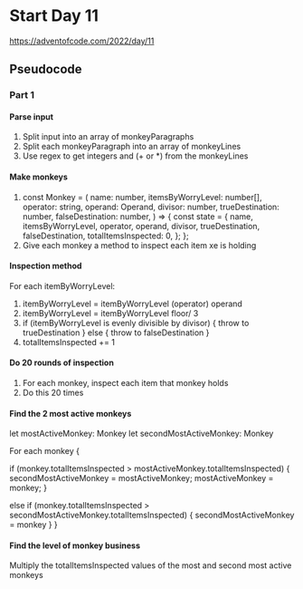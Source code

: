 # Start Day 11

https://adventofcode.com/2022/day/11

## Pseudocode

### Part 1

#### Parse input

1. Split input into an array of monkeyParagraphs
2. Split each monkeyParagraph into an array of monkeyLines
3. Use regex to get integers and (+ or \*) from the monkeyLines

#### Make monkeys

1. const Monkey = (
   name: number,
   itemsByWorryLevel: number[],
   operator: string,
   operand: Operand,
   divisor: number,
   trueDestination: number,
   falseDestination: number,
   ) => {
   const state = {
   name,
   itemsByWorryLevel,
   operator,
   operand,
   divisor,
   trueDestination,
   falseDestination,
   totalItemsInspected: 0,
   };
   };
2. Give each monkey a method to inspect each item xe is holding

#### Inspection method

For each itemByWorryLevel:

1. itemByWorryLevel = itemByWorryLevel (operator) operand
2. itemByWorryLevel = itemByWorryLevel floor/ 3
3. if (itemByWorryLevel is evenly divisible by divisor) { throw to trueDestination } else { throw to falseDestination }
4. totalItemsInspected += 1

#### Do 20 rounds of inspection

1. For each monkey, inspect each item that monkey holds
2. Do this 20 times

#### Find the 2 most active monkeys

let mostActiveMonkey: Monkey
let secondMostActiveMonkey: Monkey

For each monkey {

if (monkey.totalItemsInspected > mostActiveMonkey.totalItemsInspected) {
secondMostActiveMonkey = mostActiveMonkey;
mostActiveMonkey = monkey;
}

else if (monkey.totalItemsInspected > secondMostActiveMonkey.totalItemsInspected) {
secondMostActiveMonkey = monkey
}
}

#### Find the level of monkey business

Multiply the totalItemsInspected values of the most and second most active monkeys
